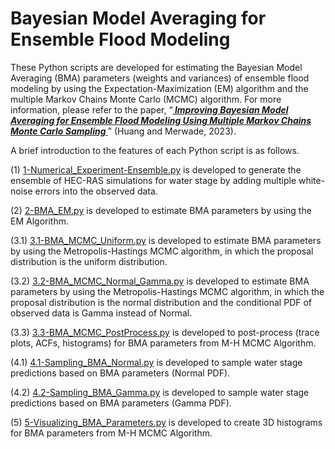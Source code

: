 # Bayesian Model Averaging for Ensemble Flood Modeling
These Python scripts are developed for estimating the Bayesian Model Averaging (BMA) parameters (weights and variances) of ensemble flood modeling by using the Expectation-Maximization (EM) algorithm and the multiple Markov Chains Monte Carlo (MCMC) algorithm. For more information, please refer to the paper, “[<b><i> Improving Bayesian Model Averaging for Ensemble Flood Modeling Using Multiple Markov Chains Monte Carlo Sampling </b></i>](https://www.authorea.com/doi/full/10.22541/essoar.168056821.18559558)” (Huang and Merwade, 2023).

A brief introduction to the features of each Python script is as follows.

(1) [1-Numerical_Experiment-Ensemble.py](https://github.com/huan1441/Bayesian-Model-Averaging-for-Ensemble-Flood-Modeling/blob/main/1-Numerical_Experiment-Ensemble.py) is developed to generate the ensemble of HEC-RAS simulations for water stage by adding multiple white-noise errors into the observed data.

(2) [2-BMA_EM.py](https://github.com/huan1441/Bayesian-Model-Averaging-for-Ensemble-Flood-Modeling/blob/main/2-BMA_EM.py) is developed to estimate BMA parameters by using the EM Algorithm.

(3.1) [3.1-BMA_MCMC_Uniform.py](https://github.com/huan1441/Bayesian-Model-Averaging-for-Ensemble-Flood-Modeling/blob/main/3.1-BMA_MCMC_Uniform.py) is developed to estimate BMA parameters by using the Metropolis-Hastings MCMC algorithm, in which the proposal distribution is the uniform distribution.

(3.2) [3.2-BMA_MCMC_Normal_Gamma.py](https://github.com/huan1441/Bayesian-Model-Averaging-for-Ensemble-Flood-Modeling/blob/main/3.2-BMA_MCMC_Normal_Gamma.py) is developed to estimate BMA parameters by using the Metropolis-Hastings MCMC algorithm, in which the proposal distribution is the normal distribution and the conditional PDF of observed data is Gamma instead of Normal.

(3.3) [3.3-BMA_MCMC_PostProcess.py](https://github.com/huan1441/Bayesian-Model-Averaging-for-Ensemble-Flood-Modeling/blob/main/3.3-BMA_MCMC_PostProcess.py) is developed to post-process (trace plots, ACFs, histograms) for BMA parameters from M-H MCMC Algorithm.

(4.1) [4.1-Sampling_BMA_Normal.py](https://github.com/huan1441/Bayesian-Model-Averaging-for-Ensemble-Flood-Modeling/blob/main/4.1-Sampling_BMA_Normal.py) is developed to sample water stage predictions based on BMA parameters (Normal PDF).

(4.2) [4.2-Sampling_BMA_Gamma.py](https://github.com/huan1441/Bayesian-Model-Averaging-for-Ensemble-Flood-Modeling/blob/main/4.2-Sampling_BMA_Gamma.py) is developed to sample water stage predictions based on BMA parameters (Gamma PDF).

(5) [5-Visualizing_BMA_Parameters.py](https://github.com/huan1441/Bayesian-Model-Averaging-for-Ensemble-Flood-Modeling/blob/main/5-Visualizing_BMA_Parameters.py) is developed to create 3D histograms for BMA parameters from M-H MCMC Algorithm.
